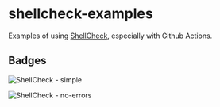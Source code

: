 # shellcheck-examples

Examples of using [ShellCheck](https://github.com/koalaman/shellcheck), especially with Github Actions.

## Badges

![ShellCheck - simple](https://github.com/paul-e-allen/shellcheck-examples/actions/workflows/shellcheck-simple.yml/badge.svg)

![ShellCheck - no-errors](https://github.com/paul-e-allen/shellcheck-examples/actions/workflows/shellcheck-no-errors.yml/badge.svg)